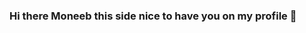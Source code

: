 ### Hi there Moneeb this side nice to have you on my profile 👋 

<!--
**muneeb2560/muneeb2560** is a ✨ _special_ ✨ repository because its `README.md` (this file) appears on your GitHub profile.

Here are some ideas to get you started:

- 🔭 I’m currently working on Web development domain in MERN STACK.
- 🌱 I’m currently learning web development.
- 👯 I’m looking to collaborate on the same.
- 🤔 I’m looking for help with the same.
- 💬 Ask me about ...
- 📫 How to reach me: muneebraza167@gmail.com
- 😄 Pronouns: Muneeb
- ⚡ Fun fact: I enjoy coding ♥️
-->
